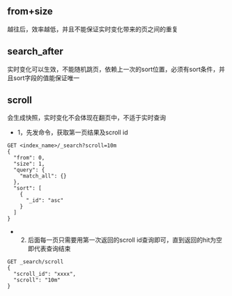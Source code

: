 
## from+size
越往后，效率越低，并且不能保证实时变化带来的页之间的重复

## search_after
实时变化可以生效，不能随机跳页，依赖上一次的sort位置，必须有sort条件，并且sort字段的值能保证唯一

## scroll
会生成快照，实时变化不会体现在翻页中，不适于实时查询

- 1，先发命令，获取第一页结果及scroll id
```
GET <index_name>/_search?scroll=10m
{
  "from": 0,
  "size": 1,
  "query": {
    "match_all": {}
  },
  "sort": [
    {
      "_id": "asc"
    }
  ]
}
```
- 2. 后面每一页只需要用第一次返回的scroll id查询即可，直到返回的hit为空即代表查询结束
```
GET _search/scroll
{
  "scroll_id": "xxxx",
  "scroll": "10m"
}
```